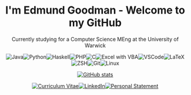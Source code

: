 <h1 align="center"> I'm Edmund Goodman - Welcome to my GitHub </h1>


<p align="center">
   Currently studying for a Computer Science MEng at the University of Warwick
</p>


<p align="center" style="display:flex; justify-content: center; flex-wrap: wrap;"><span> </span>
   <img alt="Java" src="https://img.shields.io/badge/Java-ED8B00?style=for-the-badge&logo=java&logoColor=white"/><span> </span>
   <img alt="Python" src="https://img.shields.io/badge/Python-3776AB?style=for-the-badge&logo=python&logoColor=white"/><span> </span>
   <img alt="Haskell" src="https://img.shields.io/badge/Haskell-%235E5086.svg?style=for-the-badge&logo=haskell&logoColor=white"/><span> </span>
   <img alt="PHP" src="https://img.shields.io/badge/php-%23777BB4.svg?&style=for-the-badge&logo=php&logoColor=white"/><span> </span>
   <img alt="C" src="https://img.shields.io/badge/C-%2300599C.svg?&style=for-the-badge&logo=c&logoColor=white"/><span> </span>
   <img alt="Excel with VBA" src="https://img.shields.io/badge/Excel_%26_VBA-217346?style=for-the-badge&logo=microsoft-excel&logoColor=white"/><span> </span>
   <br/>
   <img alt="VSCode" src="https://img.shields.io/badge/Visual_Studio_Code-0078D4?style=for-the-badge&logo=visual%20studio%20code&logoColor=white"/><span> </span>
   <img alt="LaTeX" src="https://img.shields.io/badge/Latex-%23008080.svg?&style=for-the-badge&logo=latex&logoColor=white"/><span> </span>
   <img alt="ZSH" src="https://img.shields.io/badge/ZSH-121011?style=for-the-badge&logo=gnu-bash&logoColor=white"/><span> </span>
   <img alt="Git" src="https://img.shields.io/badge/Git-F05032?style=for-the-badge&logo=git&logoColor=white"/><span> </span>
   <img alt="Linux" src="https://img.shields.io/badge/Linux-FCC624?style=for-the-badge&logo=linux&logoColor=black"><span> </span>
</p>


<p align="center">
   <a href="https://github.com/anuraghazra/github-readme-stats">
      <img alt="GitHub stats" src="https://github-readme-stats.vercel.app/api?username=EdmundGoodman&count_private=true&show_icons=true">
   </a>
</p>


<p align="center" style="display:flex; justify-content: center; flex-wrap: wrap;"><span> </span>
   <a href="https://raw.githubusercontent.com/EdmundGoodman/EdmundGoodman/master/edmundGoodmanCV.pdf">
      <img alt="Curriculum Vitae" src="https://img.shields.io/badge/Curriculum_Vitae-DC143C.svg?style=for-the-badge"><span> </span>
   </a>
   <a href="https://www.linkedin.com/in/edmundgoodman/">
      <img alt="LinkedIn" src="https://img.shields.io/badge/LinkedIn-0077B5?style=for-the-badge&logo=linkedin&logoColor=white"><span> </span>
   </a>
   <a href="https://raw.githubusercontent.com/EdmundGoodman/EdmundGoodman/master/edmundGoodmanStatement.pdf">
      <img alt="Personal Statement" src="https://img.shields.io/badge/Personal_Statement-32CD32?style=for-the-badge"><span> </span>
   </a>
</p>

